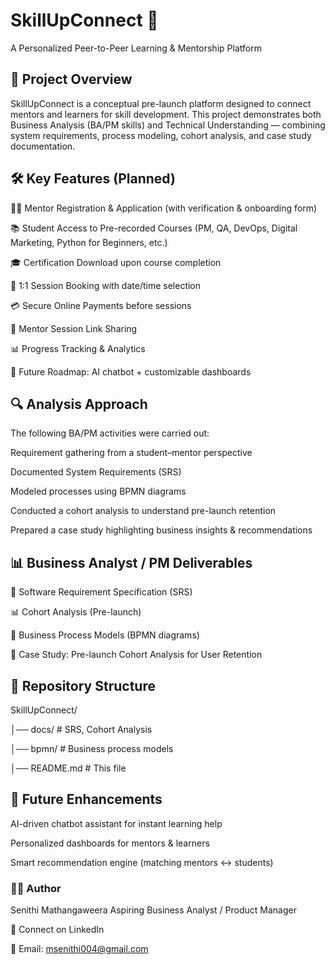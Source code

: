 # SkillUpConnect 🚀

A Personalized Peer-to-Peer Learning & Mentorship Platform

## 🎯 Project Overview

SkillUpConnect is a conceptual pre-launch platform designed to connect mentors and learners for skill development.
This project demonstrates both Business Analysis (BA/PM skills) and Technical Understanding — combining system requirements, process modeling, cohort analysis, and case study documentation.

## 🛠️ Key Features (Planned)

👨‍🏫 Mentor Registration & Application (with verification & onboarding form)

📚 Student Access to Pre-recorded Courses (PM, QA, DevOps, Digital Marketing, Python for Beginners, etc.)

🎓 Certification Download upon course completion

📅 1:1 Session Booking with date/time selection

💳 Secure Online Payments before sessions

🔗 Mentor Session Link Sharing

📊 Progress Tracking & Analytics

🧠 Future Roadmap: AI chatbot + customizable dashboards

## 🔍 Analysis Approach

The following BA/PM activities were carried out:

Requirement gathering from a student–mentor perspective

Documented System Requirements (SRS)

Modeled processes using BPMN diagrams

Conducted a cohort analysis to understand pre-launch retention

Prepared a case study highlighting business insights & recommendations

## 📊 Business Analyst / PM Deliverables

📄 Software Requirement Specification (SRS)

📊 Cohort Analysis (Pre-launch)

🔄 Business Process Models (BPMN diagrams)

🎯 Case Study: Pre-launch Cohort Analysis for User Retention

## 📂 Repository Structure
SkillUpConnect/

│── docs/       # SRS, Cohort Analysis

│── bpmn/       # Business process models

│── README.md   # This file


## 🌱 Future Enhancements

AI-driven chatbot assistant for instant learning help

Personalized dashboards for mentors & learners

Smart recommendation engine (matching mentors ↔ students)

### 👩‍💻 Author

Senithi Mathangaweera
Aspiring Business Analyst / Product Manager

📌 Connect on LinkedIn

📧 Email: msenithi004@gmail.com

